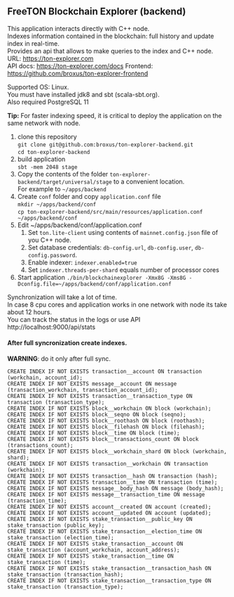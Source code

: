 ## FreeTON Blockchain Explorer (backend)

This application interacts directly with C++ node.  
Indexes information contained in the blockchain: full history and update index in real-time.  
Provides an api that allows to make queries to the index and С++ node.  
URL: https://ton-explorer.com  
API docs: https://ton-explorer.com/docs
Frontend: https://github.com/broxus/ton-explorer-frontend

Supported OS: Linux.  
You must have installed jdk8 and sbt (scala-sbt.org).  
Also required PostgreSQL 11  

**Tip:** For faster indexing speed, it is critical to deploy the application on the same network with node.

1. clone this repository<br/> 
`git clone git@github.com:broxus/ton-explorer-backend.git`  
`cd ton-explorer-backend`
2. build application<br/>
`sbt -mem 2048 stage`
3. Copy the contents of the folder `ton-explorer-backend/target/universal/stage` to a convenient location.  
For example to `~/apps/backend`
4. Create `conf` folder and copy `application.conf` file  
`mkdir ~/apps/backend/conf`  
`cp ton-explorer-backend/src/main/resources/application.conf ~/apps/backend/conf`  
5. Edit ~/apps/backend/conf/application.conf
    1. Set `ton.lite-client` using contents of `mainnet.config.json` file of you C++ node.
    2. Set database credentials: `db-config.url`, `db-config.user`, `db-config.password`.
    3. Enable indexer: `indexer.enabled=true`
    4. Set `indexer.threads-per-shard` equals number of processor cores
6. Start application
`./bin/blockchainexplorer -Xmx8G -Xms8G -Dconfig.file=~/apps/backend/conf/application.conf`

Synchronization will take a lot of time.  
In case 8 cpu cores and application works in one network with node its take about 12 hours.  
You can track the status in the logs or use API http://localhost:9000/api/stats

#### After full syncronization create indexes.
**WARNING**: do it only after full sync.
```
CREATE INDEX IF NOT EXISTS transaction__account ON transaction (workchain, account_id);
CREATE INDEX IF NOT EXISTS message__account ON message (transaction_workchain, transaction_account_id);
CREATE INDEX IF NOT EXISTS transaction__transaction_type ON transaction (transaction_type); 
CREATE INDEX IF NOT EXISTS block__workchain ON block (workchain); 
CREATE INDEX IF NOT EXISTS block__seqno ON block (seqno); 
CREATE INDEX IF NOT EXISTS block__roothash ON block (roothash); 
CREATE INDEX IF NOT EXISTS block__filehash ON block (filehash); 
CREATE INDEX IF NOT EXISTS block__time ON block (time); 
CREATE INDEX IF NOT EXISTS block__transactions_count ON block (transactions_count);  
CREATE INDEX IF NOT EXISTS block__workchain_shard ON block (workchain, shard); 
CREATE INDEX IF NOT EXISTS transaction__workchain ON transaction (workchain);
CREATE INDEX IF NOT EXISTS transaction__hash ON transaction (hash);
CREATE INDEX IF NOT EXISTS transaction__time ON transaction (time);
CREATE INDEX IF NOT EXISTS message__body_hash ON message (body_hash); 
CREATE INDEX IF NOT EXISTS message__transaction_time ON message (transaction_time);
CREATE INDEX IF NOT EXISTS account__created ON account (created); 
CREATE INDEX IF NOT EXISTS account__updated ON account (updated); 
CREATE INDEX IF NOT EXISTS stake_transaction__public_key ON stake_transaction (public_key);
CREATE INDEX IF NOT EXISTS stake_transaction__election_time ON stake_transaction (election_time);
CREATE INDEX IF NOT EXISTS stake_transaction__account ON stake_transaction (account_workchain, account_address);
CREATE INDEX IF NOT EXISTS stake_transaction__time ON stake_transaction (time);
CREATE INDEX IF NOT EXISTS stake_transaction__transaction_hash ON stake_transaction (transaction_hash);
CREATE INDEX IF NOT EXISTS stake_transaction__transaction_type ON stake_transaction (transaction_type);
```
